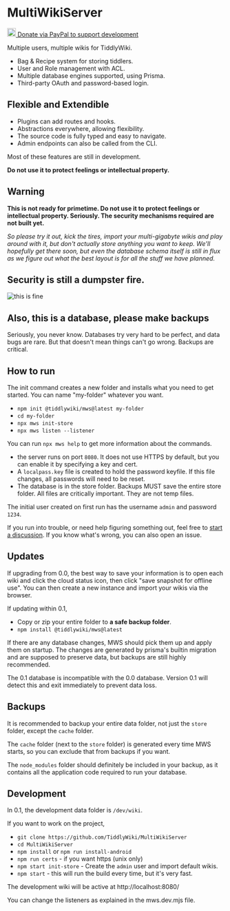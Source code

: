 # MultiWikiServer

<a href="https://www.paypal.com/donate/?hosted_button_id=BVDDREGEU2ZEA">
  <img src="https://github.com/user-attachments/assets/6467378f-26fd-40ff-b60e-b8d62555c08a" width="20" />
Donate via PayPal to support development
</a>

Multiple users, multiple wikis for TiddlyWiki.

- Bag & Recipe system for storing tiddlers.
- User and Role management with ACL.
- Multiple database engines supported, using Prisma.
- Third-party OAuth and password-based login.

## Flexible and Extendible

- Plugins can add routes and hooks.
- Abstractions everywhere, allowing flexibility.
- The source code is fully typed and easy to navigate.
- Admin endpoints can also be called from the CLI.

Most of these features are still in development.

**Do not use it to protect feelings or intellectual property.**

## Warning

**This is not ready for primetime. Do not use it to protect feelings or intellectual property. Seriously. The security mechanisms required are not built yet.**

_So please try it out, kick the tires, import your multi-gigabyte wikis and play around with it, but don't actually store anything you want to keep. We'll hopefully get there soon, but even the database schema itself is still in flux as we figure out what the best layout is for all the stuff we have planned._

## Security is still a dumpster fire.

![this is fine](https://github.com/user-attachments/assets/49505d25-7a48-42f1-b4f7-73e8630c1ba1)


## Also, this is a database, please make backups

Seriously, you never know. Databases try very hard to be perfect, and data bugs are rare. But that doesn't mean things can't go wrong. Backups are critical.

## How to run

The init command creates a new folder and installs what you need to get started. You can name "my-folder" whatever you want. 

- `npm init @tiddlywiki/mws@latest my-folder`
- `cd my-folder`
- `npx mws init-store`
- `npx mws listen --listener`

You can run `npx mws help` to get more information about the commands. 

- the server runs on port `8080`. It does not use HTTPS by default, but you can enable it by specifying a key and cert.
- A `localpass.key` file is created to hold the password keyfile. If this file changes, all passwords will need to be reset.
- The database is in the store folder. Backups MUST save the entire store folder. All files are critically important. They are not temp files. 

The initial user created on first run has the username `admin` and password `1234`.

If you run into trouble, or need help figuring something out, feel free to [start a discussion](https://github.com/TiddlyWiki/MultiWikiServer/discussions). If you know what's wrong, you can also open an issue.

## Updates

If upgrading from 0.0, the best way to save your information is to open each wiki and click the cloud status icon, then click "save snapshot for offline use". You can then create a new instance and import your wikis via the browser.

If updating within 0.1,

- Copy or zip your entire folder to **a safe backup folder**.
- `npm install @tiddlywiki/mws@latest`

If there are any database changes, MWS should pick them up and apply them on startup. The changes are generated by prisma's builtin migration and are supposed to preserve data, but backups are still highly recommended.

The 0.1 database is incompatible with the 0.0 database. Version 0.1 will detect this and exit immediately to prevent data loss.

## Backups

It is recommended to backup your entire data folder, not just the `store` folder, except the `cache` folder. 

The `cache` folder (next to the `store` folder) is generated every time MWS starts, so you can exclude that from backups if you want. 

The `node_modules` folder should definitely be included in your backup, as it contains all the application code required to run your database.

## Development

In 0.1, the development data folder is `/dev/wiki`.

If you want to work on the project,

- `git clone https://github.com/TiddlyWiki/MultiWikiServer`
- `cd MultiWikiServer`
- `npm install` or `npm run install-android`
- `npm run certs` - if you want https (unix only)
- `npm start init-store` - Create the `admin` user and import default wikis.
- `npm start` - this will run the build every time, but it's very fast.

The development wiki will be active at http://localhost:8080/

You can change the listeners as explained in the mws.dev.mjs file.
